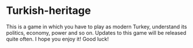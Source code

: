 # Turkish-heritage
This is a game in which you have to play as modern Turkey, understand its politics, economy, power and so on. Updates to this game will be released quite often. I hope you enjoy it! Good luck!
